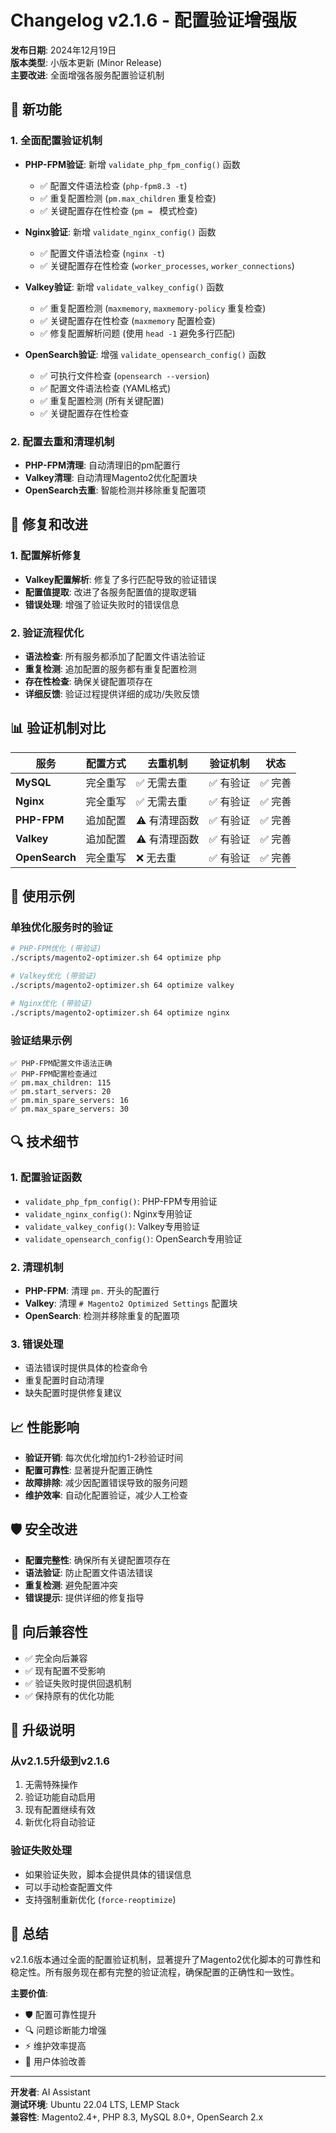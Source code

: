 # Changelog v2.1.6 - 配置验证增强版

**发布日期**: 2024年12月19日  
**版本类型**: 小版本更新 (Minor Release)  
**主要改进**: 全面增强各服务配置验证机制

## 🚀 新功能

### 1. 全面配置验证机制
- **PHP-FPM验证**: 新增 `validate_php_fpm_config()` 函数
  - ✅ 配置文件语法检查 (`php-fpm8.3 -t`)
  - ✅ 重复配置检测 (`pm.max_children` 重复检查)
  - ✅ 关键配置存在性检查 (`pm = ` 模式检查)

- **Nginx验证**: 新增 `validate_nginx_config()` 函数
  - ✅ 配置文件语法检查 (`nginx -t`)
  - ✅ 关键配置存在性检查 (`worker_processes`, `worker_connections`)

- **Valkey验证**: 新增 `validate_valkey_config()` 函数
  - ✅ 重复配置检测 (`maxmemory`, `maxmemory-policy` 重复检查)
  - ✅ 关键配置存在性检查 (`maxmemory` 配置检查)
  - ✅ 修复配置解析问题 (使用 `head -1` 避免多行匹配)

- **OpenSearch验证**: 增强 `validate_opensearch_config()` 函数
  - ✅ 可执行文件检查 (`opensearch --version`)
  - ✅ 配置文件语法检查 (YAML格式)
  - ✅ 重复配置检测 (所有关键配置)
  - ✅ 关键配置存在性检查

### 2. 配置去重和清理机制
- **PHP-FPM清理**: 自动清理旧的pm配置行
- **Valkey清理**: 自动清理Magento2优化配置块
- **OpenSearch去重**: 智能检测并移除重复配置项

## 🔧 修复和改进

### 1. 配置解析修复
- **Valkey配置解析**: 修复了多行匹配导致的验证错误
- **配置值提取**: 改进了各服务配置值的提取逻辑
- **错误处理**: 增强了验证失败时的错误信息

### 2. 验证流程优化
- **语法检查**: 所有服务都添加了配置文件语法验证
- **重复检测**: 追加配置的服务都有重复配置检测
- **存在性检查**: 确保关键配置项存在
- **详细反馈**: 验证过程提供详细的成功/失败反馈

## 📊 验证机制对比

| 服务 | 配置方式 | 去重机制 | 验证机制 | 状态 |
|------|----------|----------|----------|------|
| **MySQL** | 完全重写 | ✅ 无需去重 | ✅ 有验证 | ✅ 完善 |
| **Nginx** | 完全重写 | ✅ 无需去重 | ✅ 有验证 | ✅ 完善 |
| **PHP-FPM** | 追加配置 | ⚠️ 有清理函数 | ✅ 有验证 | ✅ 完善 |
| **Valkey** | 追加配置 | ⚠️ 有清理函数 | ✅ 有验证 | ✅ 完善 |
| **OpenSearch** | 完全重写 | ❌ 无去重 | ✅ 有验证 | ✅ 完善 |

## 🎯 使用示例

### 单独优化服务时的验证
```bash
# PHP-FPM优化 (带验证)
./scripts/magento2-optimizer.sh 64 optimize php

# Valkey优化 (带验证)
./scripts/magento2-optimizer.sh 64 optimize valkey

# Nginx优化 (带验证)
./scripts/magento2-optimizer.sh 64 optimize nginx
```

### 验证结果示例
```
✅ PHP-FPM配置文件语法正确
✅ PHP-FPM配置检查通过
✅ pm.max_children: 115
✅ pm.start_servers: 20
✅ pm.min_spare_servers: 16
✅ pm.max_spare_servers: 30
```

## 🔍 技术细节

### 1. 配置验证函数
- `validate_php_fpm_config()`: PHP-FPM专用验证
- `validate_nginx_config()`: Nginx专用验证
- `validate_valkey_config()`: Valkey专用验证
- `validate_opensearch_config()`: OpenSearch专用验证

### 2. 清理机制
- **PHP-FPM**: 清理 `pm.` 开头的配置行
- **Valkey**: 清理 `# Magento2 Optimized Settings` 配置块
- **OpenSearch**: 检测并移除重复的配置项

### 3. 错误处理
- 语法错误时提供具体的检查命令
- 重复配置时自动清理
- 缺失配置时提供修复建议

## 📈 性能影响

- **验证开销**: 每次优化增加约1-2秒验证时间
- **配置可靠性**: 显著提升配置正确性
- **故障排除**: 减少因配置错误导致的服务问题
- **维护效率**: 自动化配置验证，减少人工检查

## 🛡️ 安全改进

- **配置完整性**: 确保所有关键配置项存在
- **语法验证**: 防止配置文件语法错误
- **重复检测**: 避免配置冲突
- **错误提示**: 提供详细的修复指导

## 📝 向后兼容性

- ✅ 完全向后兼容
- ✅ 现有配置不受影响
- ✅ 验证失败时提供回退机制
- ✅ 保持原有的优化功能

## 🔄 升级说明

### 从v2.1.5升级到v2.1.6
1. 无需特殊操作
2. 验证功能自动启用
3. 现有配置继续有效
4. 新优化将自动验证

### 验证失败处理
- 如果验证失败，脚本会提供具体的错误信息
- 可以手动检查配置文件
- 支持强制重新优化 (`force-reoptimize`)

## 🎉 总结

v2.1.6版本通过全面的配置验证机制，显著提升了Magento2优化脚本的可靠性和稳定性。所有服务现在都有完整的验证流程，确保配置的正确性和一致性。

**主要价值**:
- 🛡️ 配置可靠性提升
- 🔍 问题诊断能力增强
- ⚡ 维护效率提高
- 🎯 用户体验改善

---

**开发者**: AI Assistant  
**测试环境**: Ubuntu 22.04 LTS, LEMP Stack  
**兼容性**: Magento2.4+, PHP 8.3, MySQL 8.0+, OpenSearch 2.x
